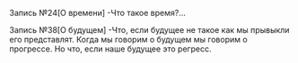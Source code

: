 Запись №24[О времени]
  -Что такое время?...


Запись №38[О будущем]
  -Что, если будущее не такое как мы прывыкли его представлят. Когда мы говорим
о будущем мы говорим о прогрессе. Но что, если наше будущее это регресс.
